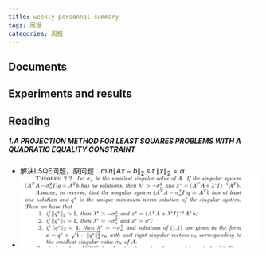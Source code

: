 ```yaml
---
title: weekly personnal summary
tags: 周报
categories: 周报
---
```


## Documents


## Experiments and results






## Reading
##### 1.A PROJECTION METHOD FOR LEAST SQUARES PROBLEMS WITH A QUADRATIC EQUALITY CONSTRAINT
- 解决LSQE问题，原问题：$min \|Ax-b\|_2~s.t.\|x\|_2=\alpha$
- ![enter description here](./images/1606114240410.png)